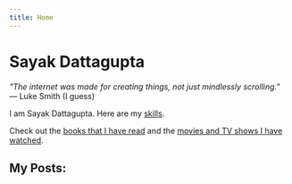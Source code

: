 ```yaml
---
title: Home
---
```


# Sayak Dattagupta

_"The internet was made for creating things, not just mindlessly scrolling."_  
— Luke Smith (I guess)

I am Sayak Dattagupta. Here are my [skills](skills/).

Check out the [books that I have read](reading/) and the [movies and TV shows I have watched](movies/).

## My Posts:
